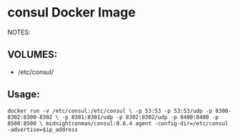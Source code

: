 # consul Docker Image

NOTES: 

## VOLUMES:
  - /etc/consul/

## Usage:
`docker run -v /etc/consul:/etc/consul \
   -p 53:53 -p 53:53/udp -p 8300-8302:8300-8302 \
   -p 8301:8301/udp -p 8302:8302/udp -p 8400:8400 -p 8500:8500 \
   midnightconman/consul:0.6.4 agent -config-dir=/etc/consul -advertise=$ip_address`
